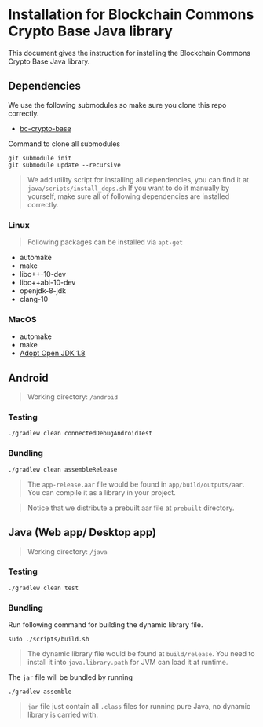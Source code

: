 # Installation for Blockchain Commons Crypto Base Java library
This document gives the instruction for installing the Blockchain Commons Crypto Base Java library.

## Dependencies
We use the following submodules so make sure you clone this repo correctly.
- [bc-crypto-base](https://github.com/BlockchainCommons/bc-crypto-base)

Command to clone all submodules
```console
git submodule init 
git submodule update --recursive
```

> We add utility script for installing all dependencies, you can find it at `java/scripts/install_deps.sh`
If you want to do it manually by yourself, make sure all of following dependencies are installed correctly. 

### Linux
> Following packages can be installed via `apt-get`

- automake
- make
- libc++-10-dev
- libc++abi-10-dev
- openjdk-8-jdk
- clang-10

### MacOS
- automake
- make
- [Adopt Open JDK 1.8](https://github.com/AdoptOpenJDK/openjdk8-binaries/releases)

## Android
> Working directory: `/android`

### Testing
```console
./gradlew clean connectedDebugAndroidTest
```

### Bundling
```console
./gradlew clean assembleRelease
```

> The `app-release.aar` file would be found in `app/build/outputs/aar`. You can compile it as a library in your project.

> Notice that we distribute a prebuilt aar file at `prebuilt` directory.


## Java (Web app/ Desktop app)
> Working directory: `/java`

### Testing
```console
./gradlew clean test
```

### Bundling

Run following command for building the dynamic library file.
```console
sudo ./scripts/build.sh
```

> The dynamic library file would be found at `build/release`. You need to install it into `java.library.path` for JVM can load it at runtime.

The `jar` file will be bundled by running
```console
./gradlew assemble
```

> `jar` file just contain all `.class` files for running pure Java, no dynamic library is carried with.